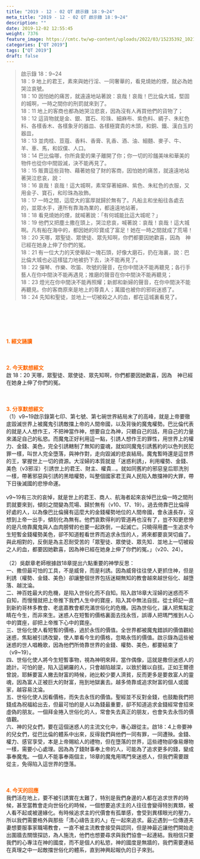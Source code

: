 ```yaml
---
title: "2019 - 12 - 02 QT 啟示錄 18：9~24"
meta_title: "2019 - 12 - 02 QT 啟示錄 18：9~24"
description: ""
date: 2019-12-02 12:55:45
weight: 7376
feature_image: https://cmtc.tw/wp-content/uploads/2022/03/15235392_10211799862337740_180693556567566654_o-1.webp
categories: ["QT 2019"]
tags: ["QT 2019"]
draft: false
---
```


<blockquote>啟示錄 18：9~24<br />
18：9 地上的君王，素來與她行淫、一同奢華的，看見燒她的煙，就必為她哭泣哀號。<br />
18：10 因怕她的痛苦，就遠遠地站著說：哀哉！哀哉！巴比倫大城，堅固的城啊，一時之間你的刑罰就來到了。<br />
18：11 地上的客商也都為她哭泣悲哀，因為沒有人再買他們的貨物了；<br />
18：12 這貨物就是金、銀、寶石、珍珠、細麻布、紫色料、綢子、朱紅色料、各樣香木、各樣象牙的器皿、各樣極寶貴的木頭，和銅、鐵、漢白玉的器皿，<br />
18：13 並肉桂、荳蔻、香料、香膏、乳香、酒、油、細麵、麥子、牛、羊、車、馬，和奴僕、人口。<br />
18：14 巴比倫哪，你所貪愛的果子離開了你；你一切的珍饈美味和華美的物件也從你中間毀滅，決不能再見了。<br />
18：15 販賣這些貨物、藉著她發了財的客商，因怕她的痛苦，就遠遠地站著哭泣悲哀，說：<br />
18：16 哀哉！哀哉！這大城啊，素常穿著細麻、紫色、朱紅色的衣服，又用金子、寶石，和珍珠為妝飾。<br />
18：17 一時之間，這麼大的富厚就歸於無有了。凡船主和坐船往各處去的，並眾水手，連所有靠海為業的，都遠遠地站著，<br />
18：18 看見燒她的煙，就喊著說：「有何城能比這大城呢？」<br />
18：19 他們又把塵土撒在頭上，哭泣悲哀，喊著說：哀哉！哀哉！這大城啊。凡有船在海中的，都因她的珍寶成了富足！她在一時之間就成了荒場！<br />
18：20 天哪，眾聖徒、眾使徒、眾先知啊，你們都要因她歡喜，因為　神已經在她身上伸了你們的冤。<br />
18：21 有一位大力的天使舉起一塊石頭，好像大磨石，扔在海裏，說：巴比倫大城也必這樣猛力地被扔下去，決不能再見了。<br />
18：22 彈琴、作樂、吹笛、吹號的聲音，在你中間決不能再聽見；各行手藝人在你中間決不能再遇見；推磨的聲音在你中間決不能再聽見；<br />
18：23 燈光在你中間決不能再照耀；新郎和新婦的聲音，在你中間決不能再聽見。你的客商原來是地上的尊貴人；萬國也被你的邪術迷惑了。<br />
18：24 先知和聖徒，並地上一切被殺之人的血，都在這城裏看見了。</blockquote><br />
&nbsp;<br />
<br />
&nbsp;<br />
<br />
<span style="color: #ff6600;"><strong>1. </strong><strong>經文誦讀</strong></span><br />
<br />
<span style="color: #ff6600;"><strong> </strong></span><br />
<br />
<span style="color: #ff6600;"><strong>2. 今天默想</strong><strong>經文<br />
</strong></span>啟 18：20 天哪，眾聖徒、眾使徒、眾先知啊，你們都要因她歡喜，因為　神已經在她身上伸了你們的冤。<br />
<br />
&nbsp;<br />
<br />
<span style="color: #ff6600;"><strong>3. 分享默想經文<br />
</strong></span>（1）v9~19啟示錄第七印、第七號、第七碗世界結局末了的高峰，就是上帝要徹底毀滅世界上被魔鬼引誘敵擋上帝的人間帝國，以及背後的魔鬼權勢。巴比倫代表的就是人人想作王，不把神當作神，想要自立為神，只聽自己的話，用自己的力量來滿足自己的私慾。而魔鬼正好利用這一點，引誘人想作王的罪性，用世界上的權力、金錢、美色，完全引誘轄制了無知的靈魂，就如同魔鬼引誘舊約的以色列民犯罪一樣，叫世人完全墮落，與神作對，走向毀滅的悲哀結局。魔鬼暫時還是這世界的王，掌握世上一切的資源。大淫婦的本質就是「迷惑利誘」，利用權勢、金錢、美色（v3邪淫）引誘世上的君王、財主、權貴…。就如同舊約的邪惡皇后耶洗別一樣，帶著邪惡與引誘的黑暗權勢，叫整個國家君王與人民陷入敵擋神的大罪，帶下日後滅國的悲慘命運。<br />
<br />
v9~19有三次的哀悼，就是世上的君王、商人、航海者起來哀悼巴比倫一時之間刑罰就要來到，傾刻之間變為荒場、歸於無有（v10、17、19）。過去倚靠巴比倫得好處的人，以為像巴比倫擁有這麼大的金錢權勢地位的人間帝國，會永遠長存，沒想到上帝一出手，傾刻化為無有。他們哀歎得利的管道再也沒有了，豈不知更悲慘的是凡倚靠魔鬼與人血肉膀臂的也要一起跌倒，一起滅亡。只曉得用盡一生追求今生短暫金錢權勢美色，卻不知道輕看世界而追求永恆的人，將來都要哀哭切齒了。與此相對的，反倒是為主忍耐受苦的「眾聖徒、眾使徒、眾先知．並地上一切被殺之人的血，都要因她歡喜，因為神已經在她身上伸了你們的冤。」（v20、24）。<br />
<br />
（2）吳獻章老師根據啟18章提出六點重要的神學反思：<br />
一、撒但最可怕的工具，不是威脅，而是利誘。因為威脅往往使人更抓住神，但是利誘（權勢、金錢、美色）卻讓整個世界包括迷糊無知的教會越來越世俗化、越墮落、越沈淪。<br />
二、神百姓最大的危機，是陷入世俗化而不自知。陷入啟18章大淫婦的迷惑而不自知，而慢慢就把上帝推下我們人生中的寶座，陷入其中無法自拔。從士師記一直到新約哥林多教會、老底嘉教會都充滿世俗化的危機。因為世俗化，讓人把焦點定睛在今生，而非來生。迷惑人在短暫的價格裏面去找永恆，誤導人把瑪門推到人心中的寶座，卻把上帝推下心中的寶座。<br />
三、世俗化使人看短暫的價格，過於永恆的價值。全世界都被魔鬼錯誤的價值觀給迷惑，焦點被引誘改變，使人單看今生的價格，忽略永恆的價值。啟示錄為這些被迷惑的世人唱輓歌，因為他們所倚靠世界的金錢、權勢、美色，都要結束了（v9~19）。<br />
四、世俗化使人將今生短暫事物，視為神明來拜，當作偶像，這就是撒但迷惑人的詭計。可怕的是，陷入這網羅的人，只會越陷越深，以致於難以自拔。正如王爾德曾說，耶穌要富人撇去財富的時候，祂比較少要人濟貧，反而更多是要救富人的靈魂，因為富人正被巨大的財富，拖到地獄裏去。越多倚靠或追求財富的個人或國家，越容易沈淪。<br />
五、世俗化使人因看價格，而失去永恆的價值。聖經並不反對金錢，也鼓勵我們把錢成為祝福給出去，但最可怕的是人以為錢最重要，卻不知道追求金錢經常會招來虛偽的朋友。一個拜金捲入世俗化的人，常會失去真正的朋友，也會失去永恆的價值觀。<br />
六、神的兒女們，要在這個迷惑人的主流文化中，專心跟從主。啟18：4上帝要神的兒女們，從巴比倫的體系中出來，反得我們與他們一同有罪，一同遭殃。金錢、權力、感官享受，本是上帝賜給人的禮物，但在墮落的世界，這些禮物卻像易爆物一樣，需要小心處理。因為為了錢財事奉上帝的人，可能為了追求更多的錢，變成事奉魔鬼。一個人不能事奉兩個主，18章的魔鬼用瑪門來迷惑人，但我們需要跟從主，免得陷入這世界的墮落。<br />
<br />
&nbsp;<br />
<br />
<span style="color: #ff6600;"><strong>4. 今天的回應<br />
</strong></span>我們活在地上，要不被引誘實在太難了，特別是我們身邊的人都在追求世界的時候，甚至當教會走向世俗化的時候，一個想要追求主的人往往會變得特別異類，被人看不起或被邊緣化。有時候追求主的代價會有孤單感，會受到異樣眼光的壓力，所以我們需要格外與那些「清心禱告主的人」在一起來追求。最近遇到一位傳道夫妻想要服事家職場教會，一直不被主流教會接受與認同，但是神最近讓他們開始走出圍牆去關懷探訪，為人施洗，他們也想要尋求與我們協會一起連結。我相信只要我們的心專注在神的國度，而不是個人的私慾，神的國度是無牆的，我們需要連結在真理之中一起敵擋世俗化的體系，直到神興起報仇的日子來到。
        